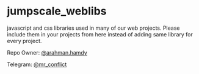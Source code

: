# jumpscale_weblibs

javascript and css libraries used in many of our web projects. Please include them in your projects from here instead of adding same library for every project.

Repo Owner: [@arahman.hamdy](https://github.com/arahmanhamdy)

Telegram: [@mr_conflict](https://t.me/mr_conflict)
